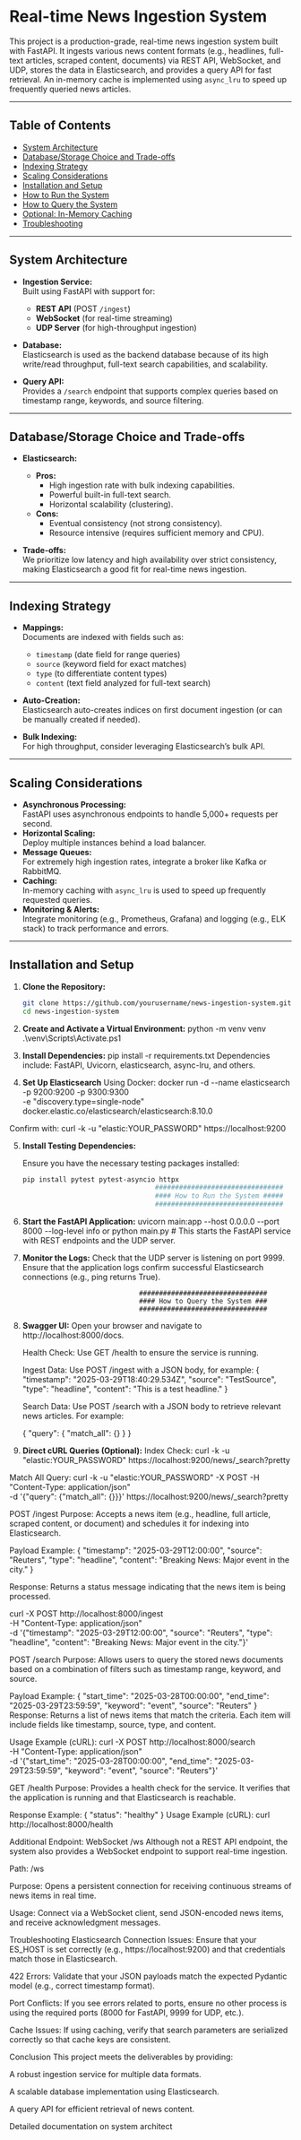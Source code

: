 # Real-time News Ingestion System

This project is a production-grade, real-time news ingestion system built with FastAPI. It ingests various news content formats (e.g., headlines, full-text articles, scraped content, documents) via REST API, WebSocket, and UDP, stores the data in Elasticsearch, and provides a query API for fast retrieval. An in-memory cache is implemented using `async_lru` to speed up frequently queried news articles.

---

## Table of Contents

- [System Architecture](#system-architecture)
- [Database/Storage Choice and Trade-offs](#database-storage-choice-and-trade-offs)
- [Indexing Strategy](#indexing-strategy)
- [Scaling Considerations](#scaling-considerations)
- [Installation and Setup](#installation-and-setup)
- [How to Run the System](#how-to-run-the-system)
- [How to Query the System](#how-to-query-the-system)
- [Optional: In-Memory Caching](#optional-in-memory-caching)
- [Troubleshooting](#troubleshooting)

---

## System Architecture

- **Ingestion Service:**  
  Built using FastAPI with support for:
  - **REST API** (POST `/ingest`)
  - **WebSocket** (for real-time streaming)
  - **UDP Server** (for high-throughput ingestion)
  
- **Database:**  
  Elasticsearch is used as the backend database because of its high write/read throughput, full-text search capabilities, and scalability.

- **Query API:**  
  Provides a `/search` endpoint that supports complex queries based on timestamp range, keywords, and source filtering.

---

## Database/Storage Choice and Trade-offs

- **Elasticsearch:**
  - **Pros:**  
    - High ingestion rate with bulk indexing capabilities.
    - Powerful built-in full-text search.
    - Horizontal scalability (clustering).
  - **Cons:**  
    - Eventual consistency (not strong consistency).
    - Resource intensive (requires sufficient memory and CPU).
  
- **Trade-offs:**  
  We prioritize low latency and high availability over strict consistency, making Elasticsearch a good fit for real-time news ingestion.

---

## Indexing Strategy

- **Mappings:**  
  Documents are indexed with fields such as:
  - `timestamp` (date field for range queries)
  - `source` (keyword field for exact matches)
  - `type` (to differentiate content types)
  - `content` (text field analyzed for full-text search)
  
- **Auto-Creation:**  
  Elasticsearch auto-creates indices on first document ingestion (or can be manually created if needed).

- **Bulk Indexing:**  
  For high throughput, consider leveraging Elasticsearch’s bulk API.

---

## Scaling Considerations

- **Asynchronous Processing:**  
  FastAPI uses asynchronous endpoints to handle 5,000+ requests per second.
- **Horizontal Scaling:**  
  Deploy multiple instances behind a load balancer.
- **Message Queues:**  
  For extremely high ingestion rates, integrate a broker like Kafka or RabbitMQ.
- **Caching:**  
  In-memory caching with `async_lru` is used to speed up frequently requested queries.
- **Monitoring & Alerts:**  
Integrate monitoring (e.g., Prometheus, Grafana) and logging (e.g., ELK stack) to track performance and errors.


---

## Installation and Setup

1. **Clone the Repository:**
   ```bash
   git clone https://github.com/yourusername/news-ingestion-system.git
   cd news-ingestion-system

2. **Create and Activate a Virtual Environment:**
python -m venv venv
.\venv\Scripts\Activate.ps1


3. **Install Dependencies:** 
pip install -r requirements.txt
Dependencies include: FastAPI, Uvicorn, elasticsearch, async-lru, and others.


4. **Set Up Elasticsearch** 
Using Docker:
docker run -d --name elasticsearch -p 9200:9200 -p 9300:9300 \
  -e "discovery.type=single-node" \
  docker.elastic.co/elasticsearch/elasticsearch:8.10.0

Confirm with:
curl -k -u "elastic:YOUR_PASSWORD" https://localhost:9200


5. **Install Testing Dependencies:**

   Ensure you have the necessary testing packages installed:
   ```bash
   pip install pytest pytest-asyncio httpx
                                    ################################
                                    #### How to Run the System #####
                                    ################################


1. **Start the FastAPI Application:**
    uvicorn main:app --host 0.0.0.0 --port 8000 --log-level info
    or
    python main.py # This starts the FastAPI service with REST endpoints and the UDP server.


2. **Monitor the Logs:**
    Check that the UDP server is listening on port 9999.
    Ensure that the application logs confirm successful Elasticsearch connections (e.g., ping returns True).

                                    ################################
                                    #### How to Query the System ###
                                    ################################

1. **Swagger UI:**
Open your browser and navigate to http://localhost:8000/docs.

    Health Check:
    Use GET /health to ensure the service is running.

    Ingest Data:
    Use POST /ingest with a JSON body, for example:
    {
        "timestamp": "2025-03-29T18:40:29.534Z",
        "source": "TestSource",
        "type": "headline",
        "content": "This is a test headline."
    }

    Search Data:
    Use POST /search with a JSON body to retrieve relevant news articles. For example:
    
    {
    "query": {
        "match_all": {}
    }
    }

2. **Direct cURL Queries (Optional):**
Index Check:
curl -k -u "elastic:YOUR_PASSWORD" https://localhost:9200/news/_search?pretty

Match All Query:
curl -k -u "elastic:YOUR_PASSWORD" -X POST -H "Content-Type: application/json" \
     -d '{"query": {"match_all": {}}}' https://localhost:9200/news/_search?pretty

POST /ingest
Purpose:
Accepts a news item (e.g., headline, full article, scraped content, or document) and schedules it for indexing into Elasticsearch.

Payload Example:
{
  "timestamp": "2025-03-29T12:00:00",
  "source": "Reuters",
  "type": "headline",
  "content": "Breaking News: Major event in the city."
}

Response:
Returns a status message indicating that the news item is being processed.

curl -X POST http://localhost:8000/ingest \
     -H "Content-Type: application/json" \
     -d '{"timestamp": "2025-03-29T12:00:00", "source": "Reuters", "type": "headline", "content": "Breaking News: Major event in the city."}'

 POST /search
Purpose:
Allows users to query the stored news documents based on a combination of filters such as timestamp range, keyword, and source.

Payload Example:
{
  "start_time": "2025-03-28T00:00:00",
  "end_time": "2025-03-29T23:59:59",
  "keyword": "event",
  "source": "Reuters"
}
Response:
Returns a list of news items that match the criteria. Each item will include fields like timestamp, source, type, and content.

Usage Example (cURL):
curl -X POST http://localhost:8000/search \
     -H "Content-Type: application/json" \
     -d '{"start_time": "2025-03-28T00:00:00", "end_time": "2025-03-29T23:59:59", "keyword": "event", "source": "Reuters"}'

GET /health
Purpose:
Provides a health check for the service. It verifies that the application is running and that Elasticsearch is reachable.

Response Example:
{
  "status": "healthy"
}
Usage Example (cURL):
curl http://localhost:8000/health

Additional Endpoint: WebSocket /ws
Although not a REST API endpoint, the system also provides a WebSocket endpoint to support real-time ingestion.

Path: /ws

Purpose:
Opens a persistent connection for receiving continuous streams of news items in real time.

Usage:
Connect via a WebSocket client, send JSON-encoded news items, and receive acknowledgment messages.

Troubleshooting
Elasticsearch Connection Issues:
Ensure that your ES_HOST is set correctly (e.g., https://localhost:9200) and that credentials match those in Elasticsearch.

422 Errors:
Validate that your JSON payloads match the expected Pydantic model (e.g., correct timestamp format).

Port Conflicts:
If you see errors related to ports, ensure no other process is using the required ports (8000 for FastAPI, 9999 for UDP, etc.).

Cache Issues:
If using caching, verify that search parameters are serialized correctly so that cache keys are consistent.

Conclusion
This project meets the deliverables by providing:

A robust ingestion service for multiple data formats.

A scalable database implementation using Elasticsearch.

A query API for efficient retrieval of news content.

Detailed documentation on system architect
